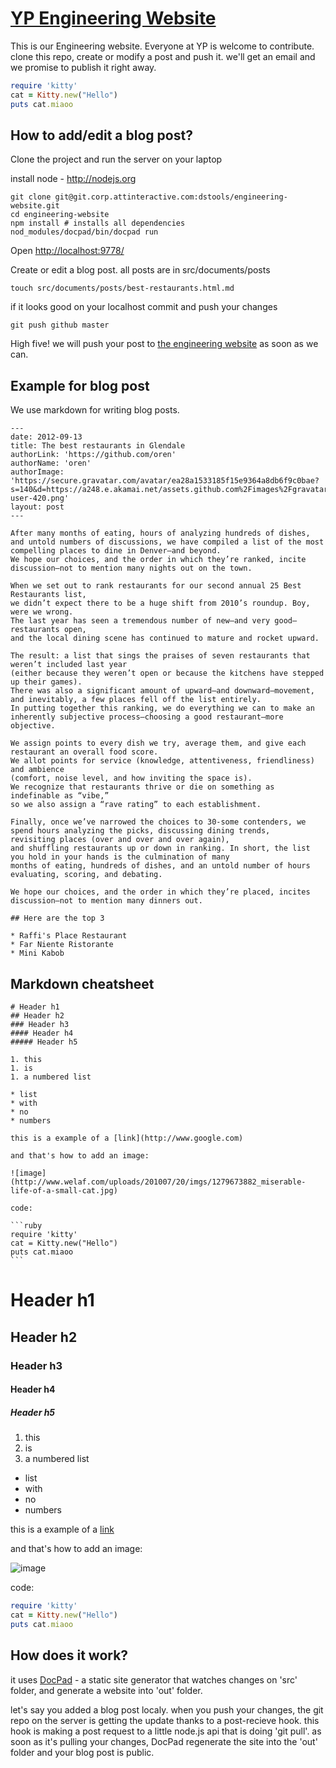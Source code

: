 # [YP Engineering Website](http://engineering-website.herokuapp.com/)

This is our Engineering website. Everyone at YP is welcome to contribute.
clone this repo, create or modify a post and push it. 
we'll get an email and we promise to publish it right away.

```ruby
require 'kitty'
cat = Kitty.new("Hello")
puts cat.miaoo
```

## How to add/edit a blog post?

Clone the project and run the server on your laptop

install node - http://nodejs.org

    git clone git@git.corp.attinteractive.com:dstools/engineering-website.git  
    cd engineering-website 
    npm install # installs all dependencies
    nod_modules/docpad/bin/docpad run 

Open [http://localhost:9778/](http://localhost:9778/)

Create or edit a blog post. all posts are in src/documents/posts
    
    touch src/documents/posts/best-restaurants.html.md

if it looks good on your localhost commit and push your changes

    git push github master

High five! we will push your post to [the engineering website](http://engineering-website.herokuapp.com/) as soon as we can.


## Example for blog post

We use markdown for writing blog posts.

    ---
    date: 2012-09-13
    title: The best restaurants in Glendale
    authorLink: 'https://github.com/oren'
    authorName: 'oren'
    authorImage: 'https://secure.gravatar.com/avatar/ea28a1533185f15e9364a8db6f9c0bae?s=140&d=https://a248.e.akamai.net/assets.github.com%2Fimages%2Fgravatars%2Fgravatar-user-420.png'
    layout: post
    ---

    After many months of eating, hours of analyzing hundreds of dishes, 
    and untold numbers of discussions, we have compiled a list of the most compelling places to dine in Denver—and beyond. 
    We hope our choices, and the order in which they’re ranked, incite discussion—not to mention many nights out on the town.

    When we set out to rank restaurants for our second annual 25 Best Restaurants list, 
    we didn’t expect there to be a huge shift from 2010’s roundup. Boy, were we wrong. 
    The last year has seen a tremendous number of new—and very good—restaurants open, 
    and the local dining scene has continued to mature and rocket upward. 

    The result: a list that sings the praises of seven restaurants that weren’t included last year 
    (either because they weren’t open or because the kitchens have stepped up their games). 
    There was also a significant amount of upward—and downward—movement, and inevitably, a few places fell off the list entirely. 
    In putting together this ranking, we do everything we can to make an inherently subjective process—choosing a good restaurant—more objective. 

    We assign points to every dish we try, average them, and give each restaurant an overall food score. 
    We allot points for service (knowledge, attentiveness, friendliness) and ambience 
    (comfort, noise level, and how inviting the space is). 
    We recognize that restaurants thrive or die on something as indefinable as “vibe,”
    so we also assign a “rave rating” to each establishment.  
    
    Finally, once we’ve narrowed the choices to 30-some contenders, we spend hours analyzing the picks, discussing dining trends, 
    revisiting places (over and over and over again), 
    and shuffling restaurants up or down in ranking. In short, the list you hold in your hands is the culmination of many 
    months of eating, hundreds of dishes, and an untold number of hours evaluating, scoring, and debating. 
    
    We hope our choices, and the order in which they’re placed, incites discussion—not to mention many dinners out.
    
    ## Here are the top 3
   
    * Raffi's Place Restaurant
    * Far Niente Ristorante
    * Mini Kabob


## Markdown cheatsheet

    # Header h1
    ## Header h2
    ### Header h3 
    #### Header h4
    ##### Header h5

    1. this
    1. is 
    1. a numbered list

    * list
    * with
    * no
    * numbers

    this is a example of a [link](http://www.google.com)
    
    and that's how to add an image:

    ![image](http://www.welaf.com/uploads/201007/20/imgs/1279673882_miserable-life-of-a-small-cat.jpg)

    code:

    ```ruby
    require 'kitty'
    cat = Kitty.new("Hello")
    puts cat.miaoo
    ```

# Header h1
## Header h2
### Header h3 
#### Header h4
##### Header h5

1. this
1. is 
1. a numbered list

* list
* with
* no
* numbers

this is a example of a [link](http://www.google.com)

and that's how to add an image:

![image](http://www.welaf.com/uploads/201007/20/imgs/1279673882_miserable-life-of-a-small-cat.jpg)

code:

```ruby
require 'kitty'
cat = Kitty.new("Hello")
puts cat.miaoo
```

## How does it work?

it uses [DocPad](https://github.com/bevry/docpad) - a static site generator that watches
changes on 'src' folder, and generate a website into 'out' folder.

let's say you added a blog post localy. when you push your changes, 
the git repo on the server is getting the update thanks to a post-recieve hook.
this hook is making a post request to a little node.js api that is doing 'git pull'.
as soon as it's pulling your changes, DocPad regenerate the site into the 'out' folder and 
your blog post is public.
